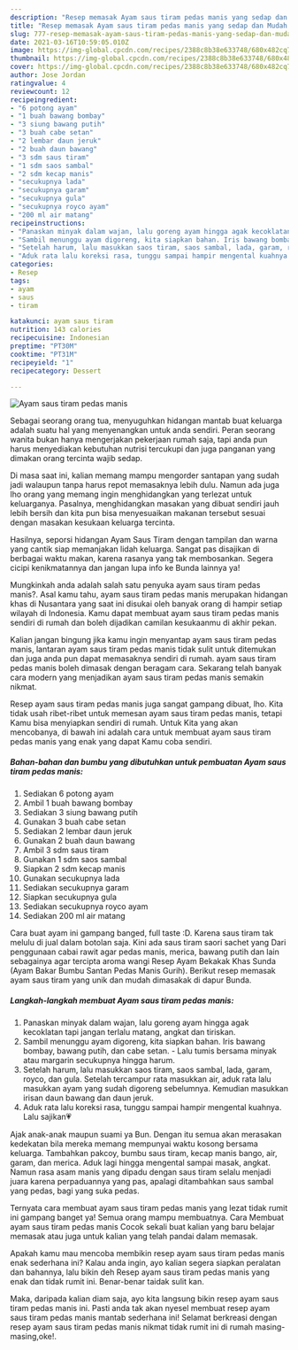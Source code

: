 ```yaml
---
description: "Resep memasak Ayam saus tiram pedas manis yang sedap dan Mudah Dibuat"
title: "Resep memasak Ayam saus tiram pedas manis yang sedap dan Mudah Dibuat"
slug: 777-resep-memasak-ayam-saus-tiram-pedas-manis-yang-sedap-dan-mudah-dibuat
date: 2021-03-16T10:59:05.010Z
image: https://img-global.cpcdn.com/recipes/2388c8b38e633748/680x482cq70/ayam-saus-tiram-pedas-manis-foto-resep-utama.jpg
thumbnail: https://img-global.cpcdn.com/recipes/2388c8b38e633748/680x482cq70/ayam-saus-tiram-pedas-manis-foto-resep-utama.jpg
cover: https://img-global.cpcdn.com/recipes/2388c8b38e633748/680x482cq70/ayam-saus-tiram-pedas-manis-foto-resep-utama.jpg
author: Jose Jordan
ratingvalue: 4
reviewcount: 12
recipeingredient:
- "6 potong ayam"
- "1 buah bawang bombay"
- "3 siung bawang putih"
- "3 buah cabe setan"
- "2 lembar daun jeruk"
- "2 buah daun bawang"
- "3 sdm saus tiram"
- "1 sdm saos sambal"
- "2 sdm kecap manis"
- "secukupnya lada"
- "secukupnya garam"
- "secukupnya gula"
- "secukupnya royco ayam"
- "200 ml air matang"
recipeinstructions:
- "Panaskan minyak dalam wajan, lalu goreng ayam hingga agak kecoklatan tapi jangan terlalu matang, angkat dan tiriskan."
- "Sambil menunggu ayam digoreng, kita siapkan bahan. Iris bawang bombay, bawang putih, dan cabe setan. Lalu tumis bersama minyak atau margarin secukupnya hingga harum."
- "Setelah harum, lalu masukkan saos tiram, saos sambal, lada, garam, royco, dan gula. Setelah tercampur rata masukkan air, aduk rata lalu masukkan ayam yang sudah digoreng sebelumnya. Kemudian masukkan irisan daun bawang dan daun jeruk."
- "Aduk rata lalu koreksi rasa, tunggu sampai hampir mengental kuahnya. Lalu sajikan💗"
categories:
- Resep
tags:
- ayam
- saus
- tiram

katakunci: ayam saus tiram 
nutrition: 143 calories
recipecuisine: Indonesian
preptime: "PT30M"
cooktime: "PT31M"
recipeyield: "1"
recipecategory: Dessert

---
```



![Ayam saus tiram pedas manis](https://img-global.cpcdn.com/recipes/2388c8b38e633748/680x482cq70/ayam-saus-tiram-pedas-manis-foto-resep-utama.jpg)

Sebagai seorang orang tua, menyuguhkan hidangan mantab buat keluarga adalah suatu hal yang menyenangkan untuk anda sendiri. Peran seorang  wanita bukan hanya mengerjakan pekerjaan rumah saja, tapi anda pun harus menyediakan kebutuhan nutrisi tercukupi dan juga panganan yang dimakan orang tercinta wajib sedap.

Di masa  saat ini, kalian memang mampu mengorder santapan yang sudah jadi walaupun tanpa harus repot memasaknya lebih dulu. Namun ada juga lho orang yang memang ingin menghidangkan yang terlezat untuk keluarganya. Pasalnya, menghidangkan masakan yang dibuat sendiri jauh lebih bersih dan kita pun bisa menyesuaikan makanan tersebut sesuai dengan masakan kesukaan keluarga tercinta. 

Hasilnya, seporsi hidangan Ayam Saus Tiram dengan tampilan dan warna yang cantik siap memanjakan lidah keluarga. Sangat pas disajikan di berbagai waktu makan, karena rasanya yang tak membosankan. Segera cicipi kenikmatannya dan jangan lupa info ke Bunda lainnya ya!

Mungkinkah anda adalah salah satu penyuka ayam saus tiram pedas manis?. Asal kamu tahu, ayam saus tiram pedas manis merupakan hidangan khas di Nusantara yang saat ini disukai oleh banyak orang di hampir setiap wilayah di Indonesia. Kamu dapat membuat ayam saus tiram pedas manis sendiri di rumah dan boleh dijadikan camilan kesukaanmu di akhir pekan.

Kalian jangan bingung jika kamu ingin menyantap ayam saus tiram pedas manis, lantaran ayam saus tiram pedas manis tidak sulit untuk ditemukan dan juga anda pun dapat memasaknya sendiri di rumah. ayam saus tiram pedas manis boleh dimasak dengan beragam cara. Sekarang telah banyak cara modern yang menjadikan ayam saus tiram pedas manis semakin nikmat.

Resep ayam saus tiram pedas manis juga sangat gampang dibuat, lho. Kita tidak usah ribet-ribet untuk memesan ayam saus tiram pedas manis, tetapi Kamu bisa menyiapkan sendiri di rumah. Untuk Kita yang akan mencobanya, di bawah ini adalah cara untuk membuat ayam saus tiram pedas manis yang enak yang dapat Kamu coba sendiri.

<!--inarticleads1-->

##### Bahan-bahan dan bumbu yang dibutuhkan untuk pembuatan Ayam saus tiram pedas manis:

1. Sediakan 6 potong ayam
1. Ambil 1 buah bawang bombay
1. Sediakan 3 siung bawang putih
1. Gunakan 3 buah cabe setan
1. Sediakan 2 lembar daun jeruk
1. Gunakan 2 buah daun bawang
1. Ambil 3 sdm saus tiram
1. Gunakan 1 sdm saos sambal
1. Siapkan 2 sdm kecap manis
1. Gunakan secukupnya lada
1. Sediakan secukupnya garam
1. Siapkan secukupnya gula
1. Sediakan secukupnya royco ayam
1. Sediakan 200 ml air matang


Cara buat ayam ini gampang banged, full taste :D. Karena saus tiram tak melulu di jual dalam botolan saja. Kini ada saus tiram saori sachet yang Dari penggunaan cabai rawit agar pedas manis, merica, bawang putih dan lain sebagainya agar tercipta aroma wangi Resep Ayam Bekakak Khas Sunda (Ayam Bakar Bumbu Santan Pedas Manis Gurih). Berikut resep memasak ayam saus tiram yang unik dan mudah dimasakak di dapur Bunda. 

<!--inarticleads2-->

##### Langkah-langkah membuat Ayam saus tiram pedas manis:

1. Panaskan minyak dalam wajan, lalu goreng ayam hingga agak kecoklatan tapi jangan terlalu matang, angkat dan tiriskan.
1. Sambil menunggu ayam digoreng, kita siapkan bahan. Iris bawang bombay, bawang putih, dan cabe setan. - Lalu tumis bersama minyak atau margarin secukupnya hingga harum.
1. Setelah harum, lalu masukkan saos tiram, saos sambal, lada, garam, royco, dan gula. Setelah tercampur rata masukkan air, aduk rata lalu masukkan ayam yang sudah digoreng sebelumnya. Kemudian masukkan irisan daun bawang dan daun jeruk.
1. Aduk rata lalu koreksi rasa, tunggu sampai hampir mengental kuahnya. Lalu sajikan💗


Ajak anak-anak maupun suami ya Bun. Dengan itu semua akan merasakan kedekatan bila mereka memang mempunyai waktu kosong bersama keluarga. Tambahkan pakcoy, bumbu saus tiram, kecap manis bango, air, garam, dan merica. Aduk lagi hingga mengental sampai masak, angkat. Namun rasa asam manis yang dipadu dengan saus tiram selalu menjadi juara karena perpaduannya yang pas, apalagi ditambahkan saus sambal yang pedas, bagi yang suka pedas. 

Ternyata cara membuat ayam saus tiram pedas manis yang lezat tidak rumit ini gampang banget ya! Semua orang mampu membuatnya. Cara Membuat ayam saus tiram pedas manis Cocok sekali buat kalian yang baru belajar memasak atau juga untuk kalian yang telah pandai dalam memasak.

Apakah kamu mau mencoba membikin resep ayam saus tiram pedas manis enak sederhana ini? Kalau anda ingin, ayo kalian segera siapkan peralatan dan bahannya, lalu bikin deh Resep ayam saus tiram pedas manis yang enak dan tidak rumit ini. Benar-benar taidak sulit kan. 

Maka, daripada kalian diam saja, ayo kita langsung bikin resep ayam saus tiram pedas manis ini. Pasti anda tak akan nyesel membuat resep ayam saus tiram pedas manis mantab sederhana ini! Selamat berkreasi dengan resep ayam saus tiram pedas manis nikmat tidak rumit ini di rumah masing-masing,oke!.

